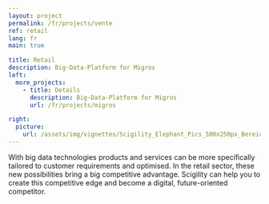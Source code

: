 ```yaml
---
layout: project
permalink: /fr/projects/vente
ref: retail
lang: fr
main: true

title: Retail
description: Big-Data-Platform for Migros
left:
  more_projects:
    - title: Details
      description: Big-Data-Platform for Migros
      url: /fr/projects/migros

right:
  picture:
    url: /assets/img/vignettes/Scigility_Elephant_Pics_500x250px_Bereich_2.jpg
---
```


With big data technologies products and services can be more specifically tailored to customer requirements and optimised. In the retail sector, these new possibilities bring a big competitive advantage. Scigility can help you to create this competitive edge and become a digital, future-oriented competitor. 
